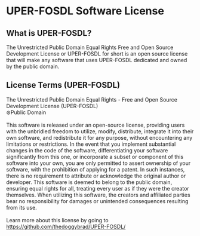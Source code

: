 # UPER-FOSDL Software License
## What is UPER-FOSDL?
The Unrestricted Public Domain Equal Rights Free and Open Source Development License or UPER-FOSDL for short is an open source license that will make any software that uses UPER-FOSDL dedicated and owned by the public domain.

## License Terms (UPER-FOSDL)
The Unrestricted Public Domain Equal Rights - Free and Open Source Development License (UPER-FOSDL)<br>
⊜Public Domain
<br><br>
This software is released under an open-source license, providing users with the unbridled freedom to utilize, modify, distribute, integrate it into their own software, and redistribute it for any purpose, without encountering any limitations or restrictions. In the event that you implement substantial changes in the code of the software, differentiating your software significantly from this one, or incorporate a subset or component of this software into your own, you are only permitted to assert ownership of your software, with the prohibition of applying for a patent. In such instances, there is no requirement to attribute or acknowledge the original author or developer. This software is deemed to belong to the public domain, ensuring equal rights for all, treating every user as if they were the creator themselves. When utilizing this software, the creators and affiliated parties bear no responsibility for damages or unintended consequences resulting from its use.<br><br>
Learn more about this license by going to https://github.com/thedoggybrad/UPER-FOSDL/
